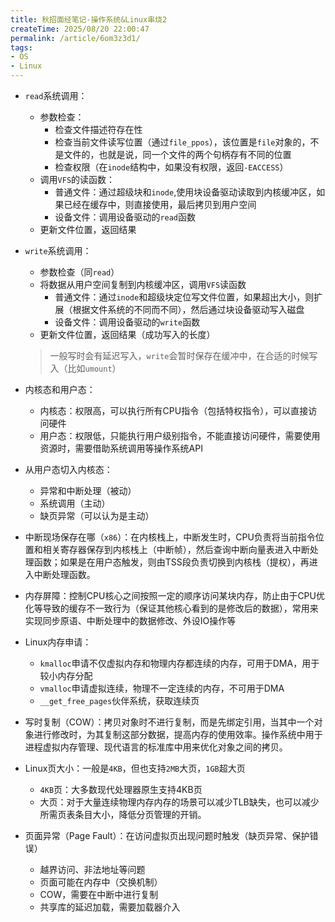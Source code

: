 ```yaml
---
title: 秋招面经笔记-操作系统&Linux串烧2
createTime: 2025/08/20 22:00:47
permalink: /article/6om3z3d1/
tags:
- OS
- Linux
---
```


- `read`系统调用：
  - 参数检查：
    - 检查文件描述符存在性
    - 检查当前文件读写位置（通过`file_ppos`），该位置是`file`对象的，不是文件的，也就是说，同一个文件的两个句柄存有不同的位置
    - 检查权限（在`inode`结构中，如果没有权限，返回`-EACCESS`）
  - 调用`VFS`的读函数：
    - 普通文件：通过超级块和`inode`,使用块设备驱动读取到内核缓冲区，如果已经在缓存中，则直接使用，最后拷贝到用户空间
    - 设备文件：调用设备驱动的`read`函数
  - 更新文件位置，返回结果
- `write`系统调用：
  - 参数检查（同`read`）
  - 将数据从用户空间复制到内核缓冲区，调用`VFS`读函数
    - 普通文件：通过`inode`和超级块定位写文件位置，如果超出大小，则扩展（根据文件系统的不同而不同），然后通过块设备驱动写入磁盘
    - 设备文件：调用设备驱动的`write`函数
  - 更新文件位置，返回结果（成功写入的长度）

  > 一般写时会有延迟写入，`write`会暂时保存在缓冲中，在合适的时候写入（比如`umount`）
- 内核态和用户态：
  - 内核态：权限高，可以执行所有CPU指令（包括特权指令），可以直接访问硬件
  - 用户态：权限低，只能执行用户级别指令，不能直接访问硬件，需要使用资源时，需要借助系统调用等操作系统API
- 从用户态切入内核态：
  - 异常和中断处理（被动）
  - 系统调用（主动）
  - 缺页异常（可以认为是主动）
- 中断现场保存在哪（`x86`）：在内核栈上，中断发生时，CPU负责将当前指令位置和相关寄存器保存到内核栈上（中断帧），然后查询中断向量表进入中断处理函数；如果是在用户态触发，则由TSS段负责切换到内核栈（提权），再进入中断处理函数。
- 内存屏障：控制CPU核心之间按照一定的顺序访问某块内存，防止由于CPU优化等导致的缓存不一致行为（保证其他核心看到的是修改后的数据），常用来实现同步原语、中断处理中的数据修改、外设IO操作等
- Linux内存申请：
  - `kmalloc`申请不仅虚拟内存和物理内存都连续的内存，可用于DMA，用于较小内存分配
  - `vmalloc`申请虚拟连续，物理不一定连续的内存，不可用于DMA
  - `__get_free_pages`伙伴系统，获取连续页
- 写时复制（COW）：拷贝对象时不进行复制，而是先绑定引用，当其中一个对象进行修改时，为其复制这部分数据，提高内存的使用效率。操作系统中用于进程虚拟内存管理、现代语言的标准库中用来优化对象之间的拷贝。
- Linux页大小：一般是`4KB`，但也支持`2MB`大页，`1GB`超大页
  - `4KB`页：大多数现代处理器原生支持4KB页
  - 大页：对于大量连续物理内存内存的场景可以减少TLB缺失，也可以减少所需页表条目大小，降低分页管理的开销。
- 页面异常（Page Fault）：在访问虚拟页出现问题时触发（缺页异常、保护错误）
  - 越界访问、非法地址等问题
  - 页面可能在内存中（交换机制）
  - COW，需要在中断中进行复制
  - 共享库的延迟加载，需要加载器介入
